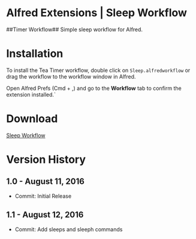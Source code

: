Alfred Extensions | Sleep Workflow
===============
##Timer Workflow##
Simple sleep workflow for Alfred.

# Installation

To install the Tea Timer workflow, double click on ``Sleep.alfredworkflow`` or drag the workflow to the workflow window in Alfred.

Open Alfred Prefs (Cmd + ,) and go to the **Workflow** tab to confirm the extension installed.`

# Download
[Sleep Workflow](http://www.packal.org/workflow/sleep)

# Version History

## 1.0 - August 11, 2016

- Commit: Initial Release

## 1.1 - August 12, 2016

- Commit: Add sleeps and sleeph commands
